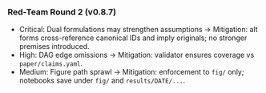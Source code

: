 ### Red-Team Round 2 (v0.8.7)

- Critical: Dual formulations may strengthen assumptions → Mitigation: alt forms cross-reference canonical IDs and imply originals; no stronger premises introduced.
- High: DAG edge omissions → Mitigation: validator ensures coverage vs `paper/claims.yaml`.
- Medium: Figure path sprawl → Mitigation: enforcement to `fig/` only; notebooks save under `fig/` and `results/DATE/...`.

